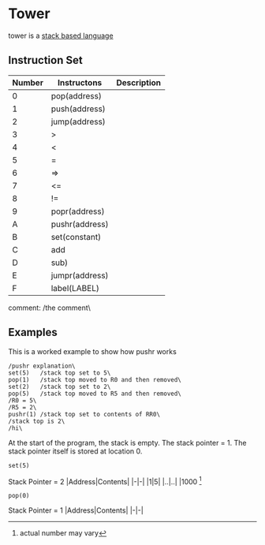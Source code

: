 # Tower
tower is a [stack based language](stacklanguage.md)

## Instruction Set

|Number|Instructons|Description|
|-|-|-|
|0|pop(address)||
|1|push(address)||
|2|jump(address)||
|3|>||
|4|<||
|5|=||
|6|=>||
|7|<=||
|8|!=||
|9|popr(address)||
|A|pushr(address)||
|B|set(constant)||
|C|add||
|D|sub)||
|E|jumpr(address)||
|F|label(LABEL)||

comment: /the comment\

## Examples
This is a worked example to show how pushr works
```
/pushr explanation\
set(5)   /stack top set to 5\
pop(1)   /stack top moved to R0 and then removed\
set(2)   /stack top set to 2\
pop(5)   /stack top moved to R5 and then removed\
/R0 = 5\
/R5 = 2\
pushr(1) /stack top set to contents of RR0\
/stack top is 2\
/hi\
```
At the start of the program, the stack is empty.
The stack pointer = 1.
The stack pointer itself is stored at location 0.

```
set(5)
```
Stack Pointer = 2
|Address|Contents|
|-|-|
|1|5|
|..|..|
|1000  [^1]

[^1]: actual number may vary

```
pop(0)
```
Stack Pointer = 1
|Address|Contents|
|-|-|


